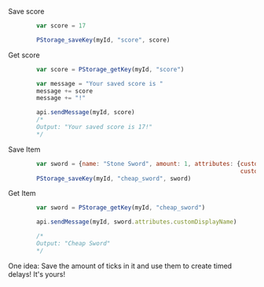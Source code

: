 Save score
```javascript
        var score = 17

        PStorage_saveKey(myId, "score", score)
```

Get score
```javascript
        var score = PStorage_getKey(myId, "score")

        var message = "Your saved score is "
        message += score
        message += "!"

        api.sendMessage(myId, score)
        /*
        Output: "Your saved score is 17!"
        */
```
Save Item
```javascript
        var sword = {name: "Stone Sword", amount: 1, attributes: {customDisplayName: "Cheap Sword",
                                                                  customDescription: "This is made from cheap messy stone!"}}
        PStorage_saveKey(myId, "cheap_sword", sword)

```
Get Item
```javascript
        var sword = PStorage_getKey(myId, "cheap_sword")

        api.sendMessage(myId, sword.attributes.customDisplayName)

        /*
        Output: "Cheap Sword"
        */
```
One idea: Save the amount of ticks in it and use them to create timed delays!
It's yours!
